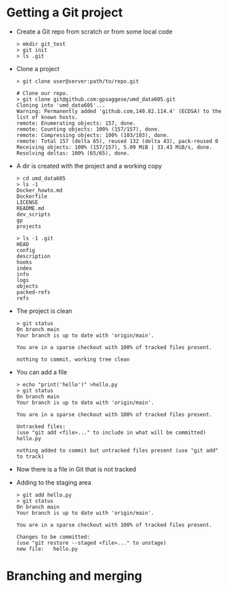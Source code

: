 # Getting a Git project

- Create a Git repo from scratch or from some local code
    ```
    > mkdir git_test
    > git init
    > ls .git
    ```

- Clone a project
  ```
  > git clone user@server:path/to/repo.git
  
  # Clone our repo.
  > git clone git@github.com:gpsaggese/umd_data605.git
  Cloning into 'umd_data605'...
  Warning: Permanently added 'github.com,140.82.114.4' (ECDSA) to the list of known hosts.
  remote: Enumerating objects: 157, done.
  remote: Counting objects: 100% (157/157), done.
  remote: Compressing objects: 100% (103/103), done.
  remote: Total 157 (delta 65), reused 132 (delta 43), pack-reused 0
  Receiving objects: 100% (157/157), 5.09 MiB | 33.43 MiB/s, done.
  Resolving deltas: 100% (65/65), done.
  ```
  
- A dir is created with the project and a working copy
  ```
  > cd umd_data605
  > ls -1
  Docker_howto.md
  Dockerfile
  LICENSE
  README.md
  dev_scripts
  gp
  projects
  
  > ls -1 .git
  HEAD
  config
  description
  hooks
  index
  info
  logs
  objects
  packed-refs
  refs
  ```
  
- The project is clean
  ```
  > git status
  On branch main
  Your branch is up to date with 'origin/main'.

  You are in a sparse checkout with 100% of tracked files present.

  nothing to commit, working tree clean
  ```

- You can add a file
  ```
  > echo "print('hello')" >hello.py
  > git status
  On branch main
  Your branch is up to date with 'origin/main'.

  You are in a sparse checkout with 100% of tracked files present.

  Untracked files:
  (use "git add <file>..." to include in what will be committed)
  hello.py

  nothing added to commit but untracked files present (use "git add" to track)
  ```
- Now there is a file in Git that is not tracked
- Adding to the staging area
  ```
  > git add hello.py
  > git status
  On branch main
  Your branch is up to date with 'origin/main'.

  You are in a sparse checkout with 100% of tracked files present.

  Changes to be committed:
  (use "git restore --staged <file>..." to unstage)
  new file:   hello.py
  ```

# Branching and merging
